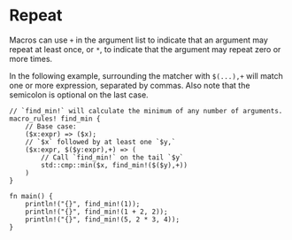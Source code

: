 # Repeat

Macros can use `+` in the argument list to indicate that an argument may repeat at least once, or `*`, to indicate that the argument may repeat zero or more times.

In the following example, surrounding the matcher with `$(...),+` will match one or more expression, separated by commas. Also note that the semicolon is optional on the last case.

```rust,editable
// `find_min!` will calculate the minimum of any number of arguments.
macro_rules! find_min {
    // Base case:
    ($x:expr) => ($x);
    // `$x` followed by at least one `$y,`
    ($x:expr, $($y:expr),+) => (
        // Call `find_min!` on the tail `$y`
        std::cmp::min($x, find_min!($($y),+))
    )
}

fn main() {
    println!("{}", find_min!(1));
    println!("{}", find_min!(1 + 2, 2));
    println!("{}", find_min!(5, 2 * 3, 4));
}
```
